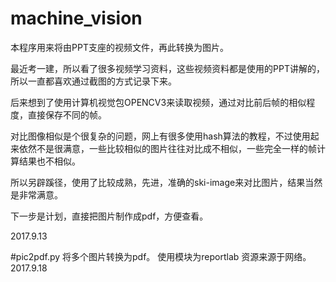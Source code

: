# machine_vision

本程序用来将由PPT支座的视频文件，再此转换为图片。 

最近考一建，所以看了很多视频学习资料，这些视频资料都是使用的PPT讲解的，所以一直都喜欢通过截图的方式记录下来。 

后来想到了使用计算机视觉包OPENCV3来读取视频，通过对比前后帧的相似程度，直接保存不同的帧。 

对比图像相似是个很复杂的问题，网上有很多使用hash算法的教程，不过使用起来依然不是很满意，一些比较相似的图片往往对比成不相似，一些完全一样的帧计算结果也不相似。 

所以另辟蹊径，使用了比较成熟，先进，准确的ski-image来对比图片，结果当然是非常满意。 

下一步是计划，直接把图片制作成pdf，方便查看。

2017.9.13

#pic2pdf.py
将多个图片转换为pdf。 
使用模块为reportlab
资源来源于网络。 
2017.9.18  
